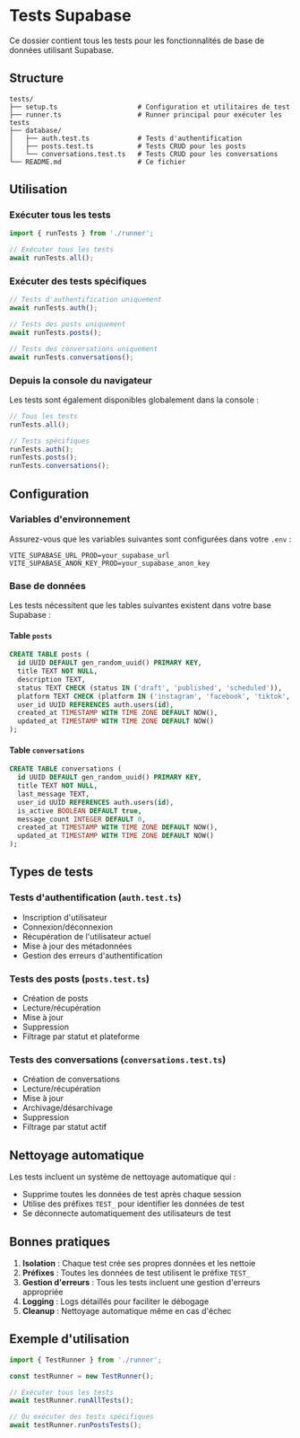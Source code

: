 # Tests Supabase

Ce dossier contient tous les tests pour les fonctionnalités de base de données utilisant Supabase.

## Structure

```
tests/
├── setup.ts                    # Configuration et utilitaires de test
├── runner.ts                   # Runner principal pour exécuter les tests
├── database/
│   ├── auth.test.ts            # Tests d'authentification
│   ├── posts.test.ts           # Tests CRUD pour les posts
│   └── conversations.test.ts   # Tests CRUD pour les conversations
└── README.md                   # Ce fichier
```

## Utilisation

### Exécuter tous les tests

```typescript
import { runTests } from './runner';

// Exécuter tous les tests
await runTests.all();
```

### Exécuter des tests spécifiques

```typescript
// Tests d'authentification uniquement
await runTests.auth();

// Tests des posts uniquement
await runTests.posts();

// Tests des conversations uniquement
await runTests.conversations();
```

### Depuis la console du navigateur

Les tests sont également disponibles globalement dans la console :

```javascript
// Tous les tests
runTests.all();

// Tests spécifiques
runTests.auth();
runTests.posts();
runTests.conversations();
```

## Configuration

### Variables d'environnement

Assurez-vous que les variables suivantes sont configurées dans votre `.env` :

```env
VITE_SUPABASE_URL_PROD=your_supabase_url
VITE_SUPABASE_ANON_KEY_PROD=your_supabase_anon_key
```

### Base de données

Les tests nécessitent que les tables suivantes existent dans votre base Supabase :

#### Table `posts`
```sql
CREATE TABLE posts (
  id UUID DEFAULT gen_random_uuid() PRIMARY KEY,
  title TEXT NOT NULL,
  description TEXT,
  status TEXT CHECK (status IN ('draft', 'published', 'scheduled')),
  platform TEXT CHECK (platform IN ('instagram', 'facebook', 'tiktok', 'twitter')),
  user_id UUID REFERENCES auth.users(id),
  created_at TIMESTAMP WITH TIME ZONE DEFAULT NOW(),
  updated_at TIMESTAMP WITH TIME ZONE DEFAULT NOW()
);
```

#### Table `conversations`
```sql
CREATE TABLE conversations (
  id UUID DEFAULT gen_random_uuid() PRIMARY KEY,
  title TEXT NOT NULL,
  last_message TEXT,
  user_id UUID REFERENCES auth.users(id),
  is_active BOOLEAN DEFAULT true,
  message_count INTEGER DEFAULT 0,
  created_at TIMESTAMP WITH TIME ZONE DEFAULT NOW(),
  updated_at TIMESTAMP WITH TIME ZONE DEFAULT NOW()
);
```

## Types de tests

### Tests d'authentification (`auth.test.ts`)
- Inscription d'utilisateur
- Connexion/déconnexion
- Récupération de l'utilisateur actuel
- Mise à jour des métadonnées
- Gestion des erreurs d'authentification

### Tests des posts (`posts.test.ts`)
- Création de posts
- Lecture/récupération
- Mise à jour
- Suppression
- Filtrage par statut et plateforme

### Tests des conversations (`conversations.test.ts`)
- Création de conversations
- Lecture/récupération
- Mise à jour
- Archivage/désarchivage
- Suppression
- Filtrage par statut actif

## Nettoyage automatique

Les tests incluent un système de nettoyage automatique qui :
- Supprime toutes les données de test après chaque session
- Utilise des préfixes `TEST_` pour identifier les données de test
- Se déconnecte automatiquement des utilisateurs de test

## Bonnes pratiques

1. **Isolation** : Chaque test crée ses propres données et les nettoie
2. **Préfixes** : Toutes les données de test utilisent le préfixe `TEST_`
3. **Gestion d'erreurs** : Tous les tests incluent une gestion d'erreurs appropriée
4. **Logging** : Logs détaillés pour faciliter le débogage
5. **Cleanup** : Nettoyage automatique même en cas d'échec

## Exemple d'utilisation

```typescript
import { TestRunner } from './runner';

const testRunner = new TestRunner();

// Exécuter tous les tests
await testRunner.runAllTests();

// Ou exécuter des tests spécifiques
await testRunner.runPostsTests();
```